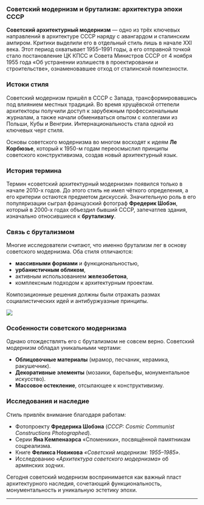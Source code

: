### **Советский модернизм и брутализм: архитектура эпохи СССР**  

**Советский архитектурный модернизм** — одно из трёх ключевых направлений в архитектуре СССР наряду с авангардом и сталинским ампиром. Критики выделили его в отдельный стиль лишь в начале XXI века. Этот период охватывает 1955–1991 годы, а его отправной точкой стало постановление ЦК КПСС и Совета Министров СССР от 4 ноября 1955 года «Об устранении излишеств в проектировании и строительстве», ознаменовавшее отход от сталинской помпезности.  

### **Истоки стиля**  
Советский модернизм пришёл в СССР с Запада, трансформировавшись под влиянием местных традиций. Во время хрущёвской оттепели архитекторы получили доступ к зарубежным профессиональным журналам, а также начали обмениваться опытом с коллегами из Польши, Кубы и Венгрии. Интернациональность стала одной из ключевых черт стиля.  

Основы советского модернизма во многом восходят к идеям **Ле Корбюзье**, который к 1950-м годам переосмыслил принципы советского конструктивизма, создав новый архитектурный язык.  

### **История термина**  
Термин «советский архитектурный модернизм» появился только в начале 2010-х годов. До этого стиль не имел чёткого определения, а его критерии остаются предметом дискуссий. Значительную роль в его популяризации сыграл французский фотограф **Фредерик Шобэн**, который в 2000-х годах объездил бывший СССР, запечатлев здания, изначально относившиеся к **брутализму**.  

### **Связь с брутализмом**  
Многие исследователи считают, что именно брутализм лег в основу советского модернизма. Оба стиля отличаются:  
- **массивными формами** и функциональностью,  
- **урбанистичным обликом**,  
- активным использованием **железобетона**,  
- комплексным подходом к архитектурным проектам.  

Композиционные решения должны были отражать размах социалистических идей и антибуржуазные принципы. 

<img src="https://avatars.mds.yandex.net/i?id=5937229f7272bff7eb3fececa18c89db_l-4592723-images-thumbs&n=13"/>

### **Особенности советского модернизма**  
Однако отождествлять его с брутализмом не совсем верно. Советский модернизм обладал уникальными чертами:  
- **Облицовочные материалы** (мрамор, песчаник, керамика, ракушечник).  
- **Декоративные элементы** (мозаики, барельефы, монументальное искусство).  
- **Массовое остекление**, отсылающее к конструктивизму.  

### **Исследования и наследие**  
Стиль привлёк внимание благодаря работам:  
- Фотопроекту **Фредерика Шобэна** (*СССР: Cosmic Communist Constructions Photographed*).  
- Серии **Яна Кемпенаэрса** «Споменики», посвящённой памятникам соцреализма.  
- Книге **Феликса Новикова** *«Советский модернизм: 1955–1985»*.  
- Исследованию *«Архитектура советского модернизма»* об армянских зодчих.  

Сегодня советский модернизм воспринимается как важный пласт архитектурного наследия, сочетающий функциональность, монументальность и уникальную эстетику эпохи.  

---
